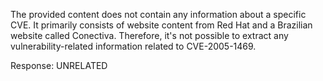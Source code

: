 The provided content does not contain any information about a specific CVE. It primarily consists of website content from Red Hat and a Brazilian website called Conectiva. Therefore, it's not possible to extract any vulnerability-related information related to CVE-2005-1469.

Response: UNRELATED